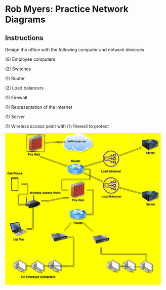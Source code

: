# Rob Myers: Practice Network Diagrams
## Instructions
Design the office with the following computer and network devicces

(6) Employee computers

(2) Switches

(1) Router

(2) Load balancers

(1) Firewall

(1) Representation of the internet

(1) Server

(1) Wireless access point with (1) firewall to protect 

![picture](IMAGE/paractice_map.png)
